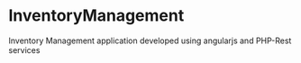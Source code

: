 # InventoryManagement
Inventory Management application developed using angularjs and PHP-Rest services
